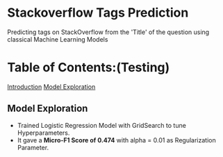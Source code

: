 # Stackoverflow Tags Prediction
Predicting tags on StackOverflow from the 'Title' of the question using classical Machine Learning Models


# Table of Contents:(Testing)
[Introduction](#section1)
[Model Exploration](#Model-Exploration)

## Model Exploration
* Trained Logistic Regression Model with GridSearch to tune Hyperparameters.
* It gave a **Micro-F1 Score of 0.474** with alpha = 0.01 as Regularization Parameter.
